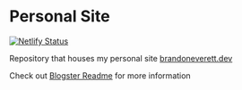 # Personal Site

[![Netlify Status](https://api.netlify.com/api/v1/badges/2b086db9-0ce7-4795-944d-8412a7750d8a/deploy-status)](https://app.netlify.com/sites/youthful-jang-077333/deploys)

Repository that houses my personal site [brandoneverett.dev](https://brandoneverett.dev)

Check out [Blogster Readme](/Blogster-Readme.md) for more information

